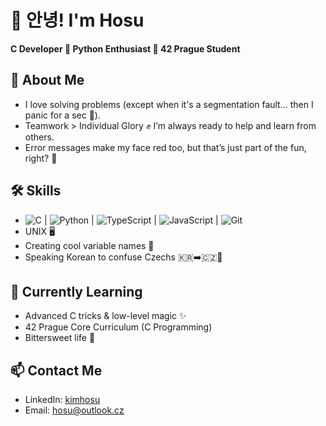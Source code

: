 # 👋 안녕! I'm Hosu
**C Developer 🔹 Python Enthusiast 🔹 42 Prague Student**

## 🚀 About Me
- I love solving problems (except when it's a segmentation fault... then I panic for a sec 🫠).
- Teamwork > Individual Glory ✊ I’m always ready to help and learn from others.
- Error messages make my face red too, but that’s just part of the fun, right? 🔴
## 🛠️ Skills
- <img src="https://img.shields.io/badge/-C-00599C?logo=c&logoColor=white" alt="C"/> | <img src="https://img.shields.io/badge/-Python-3776AB?logo=python&logoColor=white" alt="Python"/> | <img src="https://img.shields.io/badge/-TypeScript-3178C6?logo=typescript&logoColor=white" alt="TypeScript"/> | <img src="https://img.shields.io/badge/-JavaScript-F7DF1E?logo=javascript&logoColor=black" alt="JavaScript"/> | <img src="https://img.shields.io/badge/-Git-F05032?logo=git&logoColor=white" alt="Git"/>
- UNIX 🖥️
- Creating cool variable names 🧐
- Speaking Korean to confuse Czechs 🇰🇷➡️🇨🇿🤔
## 🌱 Currently Learning
- Advanced C tricks & low-level magic ✨
- 42 Prague Core Curriculum (C Programming)
- Bittersweet life 🥲
## 📫 Contact Me
- LinkedIn: [kimhosu](https://www.linkedin.com/in/kimhosu/)
- Email: hosu@outlook.cz
